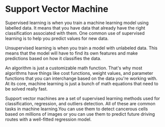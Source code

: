 # Support Vector Machine

Supervised learning is when you train a machine learning model using labelled data. It means that you have data that already have the right classification associated with them. One common use of supervised learning is to help you predict values for new data.

Unsupervised learning is when you train a model with unlabeled data. This means that the model will have to find its own features and make predictions based on how it classifies the data.

An algorithm is just a customizable math function. That's why most algorithms have things like cost functions, weight values, and parameter functions that you can interchange based on the data you're working with. At its core, machine learning is just a bunch of math equations that need to be solved really fast.

Support vector machines are a set of supervised learning methods used for classification, regression, and outliers detection. All of these are common tasks in machine learning.You can use them to detect cancerous cells based on millions of images or you can use them to predict future driving routes with a well-fitted regression model.

